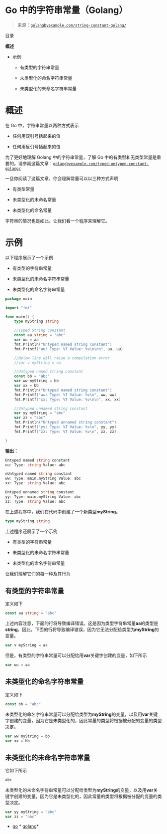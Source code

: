 <!--yml

类别：未分类

日期：2024-10-13 06:28:06

-->

# Go 中的字符串常量（Golang）

> 来源：[`golangbyexample.com/string-constant-golang/`](https://golangbyexample.com/string-constant-golang/)

目录

**概述**

+   示例

    +   有类型的字符串常量

    +   未类型化的命名字符串常量

    +   未类型化的未命名字符串常量 

# **概述**

在 Go 中，字符串常量以两种方式表示

+   任何用双引号括起来的值

+   任何用反引号括起来的值

为了更好地理解 Golang 中的字符串常量，了解 Go 中的有类型和无类型常量是重要的。请参阅这篇文章：[`golangbyexample.com/typed-untyped-constant-golang/`](https://golangbyexample.com/typed-untyped-constant-golang/)

一旦你阅读了这篇文章，你会理解常量可以以三种方式声明

+   有类型常量

+   未类型化的未命名常量

+   未类型化的命名常量

字符串的情况也是如此。让我们看一个程序来理解它。

# **示例**

以下程序展示了一个示例

+   有类型的字符串常量

+   未类型化的未命名字符串常量

+   未类型化的命名字符串常量

```go
package main

import "fmt"

func main() {
	type myString string

	//Typed String constant
	const aa string = "abc"
	var uu = aa
	fmt.Println("Untyped named string constant")
	fmt.Printf("uu: Type: %T Value: %v\n\nn", uu, uu)

	//Below line will raise a compilation error
	//var v myString = aa

	//Untyped named string constant
	const bb = "abc"
	var ww myString = bb
	var xx = bb
	fmt.Println("Untyped named string constant")
	fmt.Printf("ww: Type: %T Value: %v\n", ww, ww)
	fmt.Printf("xx: Type: %T Value: %v\n\n", xx, xx)

	//Untyped unnamed string constant
	var yy myString = "abc"
	var zz = "abc"
	fmt.Println("Untyped unnamed string constant")
	fmt.Printf("yy: Type: %T Value: %v\n", yy, yy)
	fmt.Printf("zz: Type: %T Value: %v\n", zz, zz)

}
```

**输出：**

```go
Untyped named string constant
uu: Type: string Value: abc

nUntyped named string constant
ww: Type: main.myString Value: abc
xx: Type: string Value: abc

Untyped unnamed string constant
yy: Type: main.myString Value: abc
zz: Type: string Value: abc
```

在上述程序中，我们在代码中创建了一个新类型**myString**。

```go
type myString string
```

上述程序还展示了一个示例

+   有类型的字符串常量

+   未类型化的未命名字符串常量

+   未类型化的命名字符串常量

让我们理解它们的每一种及其行为

## **有类型的字符串常量**

定义如下

```go
const aa string = "abc"
```

上述内容注意，下面的行将导致编译错误。这是因为类型字符串常量**aa**的类型是**string**。因此，下面的行将导致编译错误，因为它无法分配给类型为**myString**的变量。

```go
var v myString = aa
```

但是，有类型的字符串常量可以分配给用**var**关键字创建的变量，如下所示

```go
var uu = aa
```

## **未类型化的命名字符串常量**

定义如下

```go
const bb = "abc"
```

未类型化的命名字符串常量可以分配给类型为**myString**的变量，以及用**var**关键字创建的变量，因为它是未类型化的，因此常量的类型将根据被分配的变量的类型决定。

```go
var ww myString = bb
var xx = bb
```

## **未类型化的未命名字符串常量**

它如下所示

```go
abc
```

未类型化的未命名字符串常量可以分配给类型为**myString**的变量，以及用**var**关键字创建的变量，因为它是未类型化的，因此常量的类型将根据被分配的变量的类型决定。

```go
var yy myString = "abc"
var zz = "abc"
```

+   [go](https://golangbyexample.com/tag/go/) *   [golang](https://golangbyexample.com/tag/golang/)*
